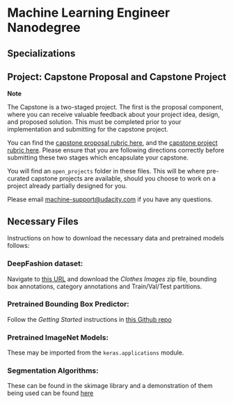 # Machine Learning Engineer Nanodegree
## Specializations
## Project: Capstone Proposal and Capstone Project

**Note**

The Capstone is a two-staged project. The first is the proposal component, where you can receive valuable feedback about your project idea, design, and proposed solution. This must be completed prior to your implementation and submitting for the capstone project. 

You can find the [capstone proposal rubric here](https://review.udacity.com/#!/rubrics/410/view), and the [capstone project rubric here](https://review.udacity.com/#!/rubrics/108/view). Please ensure that you are following directions correctly before submitting these two stages which encapsulate your capstone.

You will find an `open_projects` folder in these files. This will be where pre-curated capstone projects are available, should you choose to work on a project already partially designed for you. 

Please email [machine-support@udacity.com](mailto:machine-support@udacity.com) if you have any questions.

## Necessary Files
Instructions on how to download the necessary data and pretrained models follows:

### DeepFashion dataset: 
Navigate to [this URL](http://mmlab.ie.cuhk.edu.hk/projects/DeepFashion/AttributePrediction.html) and download the *Clothes Images* zip file, bounding box annotations, category annotations and Train/Val/Test partitions. 

### Pretrained Bounding Box Predictor:
Follow the *Getting Started* instructions in [this Github repo](https://github.com/liuziwei7/fashion-detection)

### Pretrained ImageNet Models:
These may be imported from the `keras.applications` module. 

### Segmentation Algorithms:
These can be found in the skimage library and a demonstration of them being used can be found [here](https://vcansimplify.wordpress.com/tag/computer-vision/)